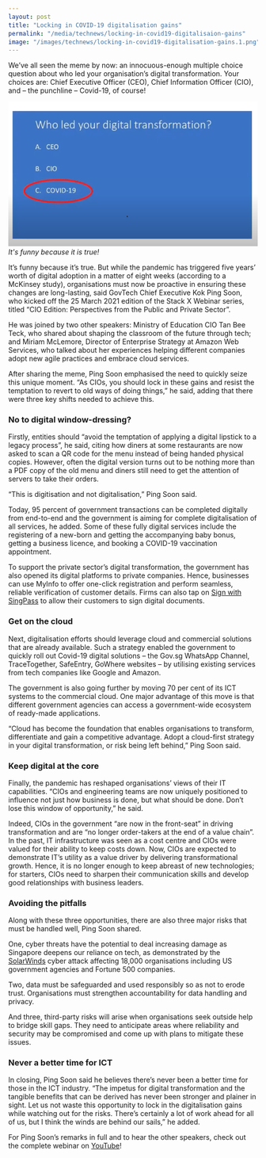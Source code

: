 ```yaml
---
layout: post
title: "Locking in COVID-19 digitalisation gains"
permalink: "/media/technews/locking-in-covid19-digitalisaion-gains"
image: "/images/technews/locking-in-covid19-digitalisation-gains.1.png"
---
```


We’ve all seen the meme by now: an innocuous-enough multiple choice question about who led your organisation’s digital transformation. Your choices are: Chief Executive Officer (CEO), Chief Information Officer (CIO), and – the punchline – Covid-19, of course! 

![CIO or COVID-19 drove digitalisation?](/images/technews/locking-in-covid19-digitalisation-gains.1.png) *It's funny because it is true!*


It’s funny because it’s true. But while the pandemic has triggered five years’ worth of digital adoption in a matter of eight weeks (according to a McKinsey study), organisations must now be proactive in ensuring these changes are long-lasting, said GovTech Chief Executive Kok Ping Soon, who kicked off the 25 March 2021 edition of the Stack X Webinar series, titled “CIO Edition: Perspectives from the Public and Private Sector”. 

He was joined by two other speakers: Ministry of Education CIO Tan Bee Teck, who shared about shaping the classroom of the future through tech; and Miriam McLemore, Director of Enterprise Strategy at Amazon Web Services, who talked about her experiences helping different companies adopt new agile practices and embrace cloud services. 

After sharing the meme, Ping Soon emphasised the need to quickly seize this unique moment. “As CIOs, you should lock in these gains and resist the temptation to revert to old ways of doing things,” he said, adding that there were three key shifts needed to achieve this. 


### **No to digital window-dressing?**

Firstly, entities should “avoid the temptation of applying a digital lipstick to a legacy process”, he said, citing how diners at some restaurants are now asked to scan a QR code for the menu instead of being handed physical copies. However, often the digital version turns out to be nothing more than a PDF copy of the old menu and diners still need to get the attention of servers to take their orders. 

“This is digitisation and not digitalisation,” Ping Soon said. 

Today, 95 percent of government transactions can be completed digitally from end-to-end and the government is aiming for complete digitalisation of all services, he added. Some of these fully digital services include the registering of a new-born and getting the accompanying baby bonus, getting a business licence, and booking a COVID-19 vaccination appointment. 

To support the private sector’s digital transformation, the government has also opened its digital platforms to private companies. Hence, businesses can use MyInfo to offer one-click registration and perform seamless, reliable verification of customer details. Firms can also tap on [Sign with SingPass](https://www.channelnewsasia.com/news/singapore/singpass-digital-signature-e-document-govtech-property-caveat-13469756) to allow their customers to sign digital documents.

### Get on the cloud

Next, digitalisation efforts should leverage cloud and commercial solutions that are already available. Such a strategy enabled the government to quickly roll out Covid-19 digital solutions – the Gov.sg WhatsApp Channel, TraceTogether, SafeEntry, GoWhere websites – by utilising existing services from tech companies like Google and Amazon. 

The government is also going further by moving 70 per cent of its ICT systems to the commercial cloud. One major advantage of this move is that different government agencies can access a government-wide ecosystem of ready-made applications.

“Cloud has become the foundation that enables organisations to transform, differentiate and gain a competitive advantage.  Adopt a cloud-first strategy in your digital transformation, or risk being left behind,” Ping Soon said.  

### Keep digital at the core

Finally, the pandemic has reshaped organisations’ views of their IT capabilities. “CIOs and engineering teams are now uniquely positioned to influence not just how business is done, but what should be done.  Don’t lose this window of opportunity,” he said. 

Indeed, CIOs in the government “are now in the front-seat” in driving transformation and are “no longer order-takers at the end of a value chain”. In the past, IT infrastructure was seen as a cost centre and CIOs were valued for their ability to keep costs down. Now, CIOs are expected to demonstrate IT’s utility as a value driver by delivering transformational growth. Hence, it is no longer enough to keep abreast of new technologies; for starters, CIOs need to sharpen their communication skills and develop good relationships with business leaders.
 



### **Avoiding the pitfalls**


Along with these three opportunities, there are also three major risks that must be handled well, Ping Soon shared. 

One, cyber threats have the potential to deal increasing damage as Singapore deepens our reliance on tech, as demonstrated by the [SolarWinds](https://www.straitstimes.com/world/united-states/solarwinds-hack-was-largest-and-most-sophisticated-attack-ever-microsoft) cyber attack affecting 18,000 organisations including US government agencies and Fortune 500 companies. 

Two, data must be safeguarded and used responsibly so as not to erode trust. Organisations must strengthen accountability for data handling and privacy.

And three, third-party risks will arise when organisations seek outside help to bridge skill gaps. They need to anticipate areas where reliability and security may be compromised and come up with plans to mitigate these issues. 



### **Never a better time for ICT**

In closing, Ping Soon said he believes there’s never been a better time for those in the ICT industry. “The impetus for digital transformation and the tangible benefits that can be derived has never been stronger and plainer in sight.   Let us not waste this opportunity to lock in the digitalisation gains while watching out for the risks. There’s certainly a lot of work ahead for all of us, but I think the winds are behind our sails,” he added. 

For Ping Soon’s remarks in full and to hear the other speakers, check out the complete webinar on [YouTube](https://www.youtube.com/watch?v=epTNpeUqA9M)!  

